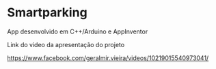 # Smartparking
App desenvolvido em C++/Arduino e AppInventor


Link do video da apresentação do projeto

https://www.facebook.com/geralmir.vieira/videos/10219015540973041/
